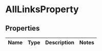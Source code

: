 

# AllLinksProperty


## Properties

| Name | Type | Description | Notes |
|------------ | ------------- | ------------- | -------------|




